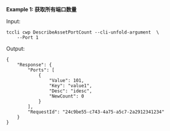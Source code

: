 **Example 1: 获取所有端口数量**



Input: 

```
tccli cwp DescribeAssetPortCount --cli-unfold-argument  \
    --Port 1
```

Output: 
```
{
    "Response": {
        "Ports": [
            {
                "Value": 101,
                "Key": "value1",
                "Desc": "idesc",
                "NewCount": 0
            }
        ],
        "RequestId": "24c9be55-c743-4a75-a5c7-2a2912341234"
    }
}
```

